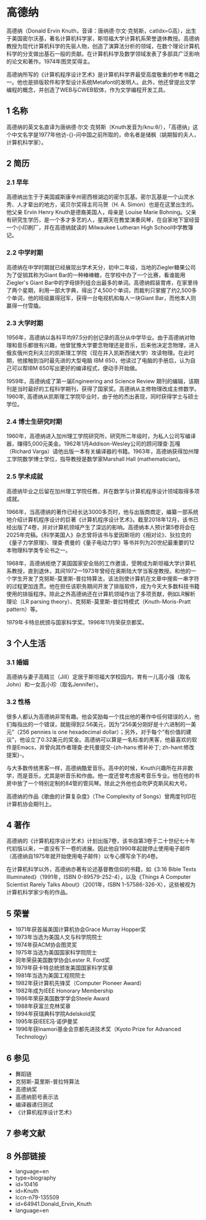 # 高德纳



高德纳（Donald Ervin Knuth，音译：唐纳德·尔文·克努斯，catIdx=G高），出生于美国密尔沃基，著名计算机科学家，斯坦福大学计算机系荣誉退休教授。高德纳教授为现代计算机科学的先驱人物，创造了演算法分析的领域，在数个理论计算机科学的分支做出基石一般的贡献。在计算机科学及数学领域发表了多部具广泛影响的论文和著作。1974年图灵奖得主。

高德纳所写的《计算机程序设计艺术》是计算机科学界最受高度敬重的参考书籍之一。他也是排版软件和字型设计系统Metafont的发明人。此外，他还曾提出文学编程的概念，并创造了WEB与CWEB软体，作为文学编程开发工具。



## 1 名称

高德纳的英文名直译为唐纳德·尔文·克努斯（Knuth发音为/knuːθ/），「高德纳」这个中文名字是1977年他访-{}-问中国之前所取的，命名者是储枫（姚期智的夫人，计算机科学家）。



## 2 简历



### 2.1 早年

高德纳出生于于美国威斯康辛州密西根湖边的密尔瓦基。密尔瓦基是一个山灵水秀、人才辈出的地方，诺贝尔奖得主司马贺（H. A. Simon）也是在这里出生的。他父亲 Ervin Henry Knuth是德裔美国人，母亲是 Louise Marie Bohning。父亲有研究生学历，是一个多才多艺的人，星期天在教堂演奏风琴，在自家地下室经营一个小印刷厂，并在高德纳就读的 Milwaukee Lutheran High School中学教簿记。



### 2.2 中学时期

高德纳在中学时期就已经展现出学术天分，初中二年级，当地的Ziegler糖果公司为了促销其称为Giant Bar的一种棒棒糖，在学校中办了一个比赛，看谁能用Ziegler's Giant Bar中的字母排列组合出最多的单词。高德纳假装胃疼，在家里待了两个星期，利用一部大字典，得出了4,500个单词，而裁判只掌握了约2,500多个单词，他的班级赢得冠军，获得一台电视机和每人一块Giant Bar，而他本人则赢得一付雪撬。



### 2.3 大学时期

1956年，高德纳以各科平均97.5分的创记录的高分从中学毕业。由于高德纳对物理和音乐都很有兴趣，他曾犹豫大学要念物理还是音乐，后来他决定念物理，进入俄亥俄州克利夫兰的凯斯理工学院（现在并入凯斯西储大学）攻读物理。在此时期，他接触到当时最先进的大型电脑 IBM 650，他读过了电脑的手册后，认为自己可以帮IBM 650写出更好的编译程式，便动手开始做。

1959年，高德纳成了第一届Engineering and Science Review 期刊的编辑，该期刊是当时最好的工程科学期刊，获得了国家奖。高德纳从主修物理改成主修数学。1960年, 高德纳从凯斯理工学院毕业时，由于他的杰出表现，同时获得学士与硕士学位。



### 2.4 博士生研究时期

1960年，高德纳进入加州理工学院研究所，研究所二年级时，为私人公司写编译器，赚得5,000元美金。1962年1月Addison-Wesley公司的顾问理查·瓦嘎（Richard Varga）请他出版一本有关编译器的书籍。1963年，高德纳获得加州理工学院数学博士学位，指导教授是数学家Marshall Hall (mathematician)。



### 2.5 学术成就

高德纳毕业之后留在加州理工学院任教，并在数学与计算机程序设计领域取得多项成就。

1966年，当高德纳的著作已经长达3000多页时，他与出版商商定，编纂一部系统地介绍计算机程序设计的巨著《计算机程序设计艺术》。截至2018年12月，该书已经出版了4卷，并对计算机领域产生了深远的影响。高德纳本人预计第5卷将会在2025年完稿。《科学美国人》杂志曾将该书与爱因斯坦的《相对论》、狄拉克的《量子力学原理》、理查·费曼的《量子电动力学》等书并列为20世纪最重要的12本物理科学类专论书之一。

1968年，高德纳拒绝了美国国家安全局的工作邀请，受聘成为斯坦福大学计算机系教授，直到退休，其间1972—1973年曾经在奥斯陆大学当客座教授。和他的一个学生开发了克努斯-莫里斯-普拉特算法，该法则使计算机在文章中搜索一串字符的过程更加连贯。他在担任该职务期间开发了排版软件，成为今天大多数科技书籍使用的排版程序。除此之外高德纳还在计算机领域作出了多项贡献，例如LR解析理论（LR parsing theory）、克努斯-莫里斯-普拉特模式（Knuth-Moris-Pratt pattern）等。

1979年卡特总统颁与国家科学奖。1996年11月荣获京都奖。



## 3 个人生活



### 3.1 婚姻

高德纳与妻子高精兰（Jill）定居于斯坦福大学校园内，育有一儿高小强（取名John）和一女高小珍（取名Jennifer）。



### 3.2 性格

很多人都认为高德纳非常有趣。他会奖励每一个找出他的著作中任何错误的人，他们每指出的一个错误，就能得到2.56美元，因为“256美分刚好是十六进制的一美元”（256 pennies is one hexadecimal dollar）；另外，对于每个“有价值的建议”，他设立了0.32美元的奖金。高德纳可以算是一名标准的黑客，他最喜欢的软件是Emacs，并曾向其作者理查·史托曼提交-{zh-hans:修补补丁; zh-hant:修改提案}-。

与大多数传统黑客一样，高德纳酷爱音乐。高中的时候，Knuth兴趣所在并非数学，而是音乐，尤其是听音乐和作曲。他一度还曾考虑报考音乐专业。他在他的书房中放了一个特别定制的84管的管风琴。除此之外他也会吹萨克斯风和大号。

高德纳的作品《歌曲的计算复杂度》（The Complexity of Songs）曾两度刊印在计算机协会期刊上。



## 4 著作

高德纳的《计算机程序设计艺术》计划出版7卷，该书自第3卷于二十世纪七十年代初版以来，一直没有下一卷的进展。因此他自1990年起就停止使用电子邮件（高德纳自1975年就开始使用电子邮件）以专心撰写余下的4卷。

在计算机科学以外，高德纳亦著有论述基督教信仰的书籍，如《3:16 Bible Texts Illuminated》（1991年，ISBN 0-89579-252-4），以及《Things A Computer Scientist Rarely Talks About》（2001年，ISBN 1-57586-326-X），这些被视为计算机科学家少有的作品。



## 5 荣誉

* 1971年获首届美国计算机协会Grace Murray Hopper奖
* 1973年当选为美国人文与科学院院士
* 1974年获ACM协会图灵奖
* 1975年当选为美国国家科学院院士
* 同年荣获美国数学协会Lester R. Ford奖
* 1979年获卡特总统颁发美国国家科学奖章
* 1981年当选为美国工程院院士
* 1982年获计算机先锋奖（Computer Pioneer Award）
* 1982年成为IEEE Honorary Membership
* 1986年荣获美国数学学会Steele Award
* 1988年获富兰克林奖章
* 1994年获瑞典科学院Adelskold奖
* 1995年获IEEE冯·诺伊曼奖
* 1996年获Inamori基金会京都先进技术奖（Kyoto Prize for Advanced Technology）



## 6 参见

* 舞蹈链
* 克努斯-莫里斯-普拉特算法
* 高德纳奖
* 高德纳箭号表示法
* 编译器递归测试
* 《计算机程序设计艺术》



## 7 参考文献



## 8 外部链接

* language=en
* type=biography
* id=10416
* id=Knuth
* lccn-n79-135509
* id=64941.Donald_Ervin_Knuth
* language=en




